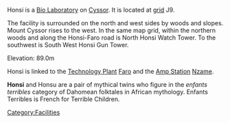 Honsi is a [Bio Laboratory](Bio_Laboratory.md) on
[Cyssor](Cyssor.md). It is located at
[grid](../terminology/Map_grid.md) J9.

The facility is surrounded on the north and west sides by woods and
slopes. Mount Cyssor rises to the west. In the same map grid, within the
northern woods and along the Honsi-Faro road is North Honsi Watch Tower.
To the southwest is South West Honsi Gun Tower.

Elevation: 89.0m

Honsi is linked to the [Technology Plant](Technology_Plant.md)
[Faro](../facilities/Faro.md) and the [Amp Station](Amp_Station.md)
[Nzame](../facilities/Nzame.md).

**Honsi** and Honsu are a pair of mythical twins who figure in the
_enfants terribles_ category of Dahomean folktales in African mythology.
Enfants Terribles is French for Terrible Children.

[Category:Facilities](Category:Facilities.md)
